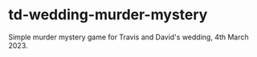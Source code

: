 # td-wedding-murder-mystery
Simple murder mystery game for Travis and David's wedding, 4th March 2023.
